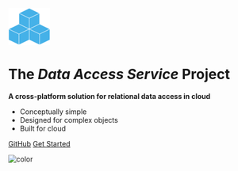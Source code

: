 <!-- _coverpage.md -->

![logo](_media/icon_33.png)

# The ***Data Access Service*** Project

**A cross-platform solution for relational data access in cloud**

- Conceptually simple
- Designed for complex objects
- Built for cloud

[GitHub](https://github.com/bklogic/data-access-service)
[Get Started](/#data-access-service)

<!-- background image -->
<!-- ![](_media/bg.jpg) -->

<!-- background color -->

<!-- ![color](#b3d9f8) -->

![color](#f0f2f4)
